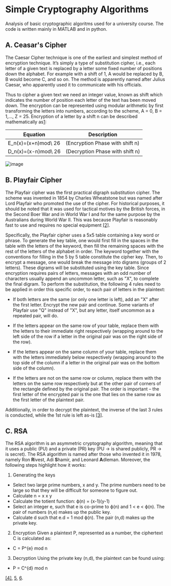 # Simple Cryptography Algorithms

Analysis of basic cryptographic algoritms used for a university course. 
The code is written mainly in MATLAB and in python.

## A. Ceasar's Cipher 

The Caesar Cipher technique is one of the earliest and simplest method of encryption technique. It’s simply a type of substitution cipher, i.e., each letter of a given text is replaced by a letter some fixed number of positions down the alphabet. For example with a shift of 1, A would be replaced by B, B would become C, and so on. The method is apparently named after Julius Caesar, who apparently used it to communicate with his officials. 

Thus to cipher a given text we need an integer value, known as shift which indicates the number of position each letter of the text has been moved down. 
The encryption can be represented using modular arithmetic by first transforming the letters into numbers, according to the scheme, A = 0, B = 1,…, Z = 25. Encryption of a letter by a shift n can be described mathematically as[1](https://www.geeksforgeeks.org/caesar-cipher-in-cryptography/):

| Equation | Description |
|--------------------|---------------------------------|
|E_n(x)=(x+n)mod\ 26 | (Encryption Phase with shift n) |
|D_n(x)=(x-n)mod\ 26 | (Decryption Phase with shift n) |


![image](https://user-images.githubusercontent.com/47864776/150894642-fc447eba-024b-424c-961f-85514cd00931.png)




## B. Playfair Cipher

The Playfair cipher was the first practical digraph substitution cipher. The scheme was invented in 1854 by Charles Wheatstone but was named after Lord Playfair who promoted the use of the cipher. For historical purposes, it should be noted that it was used for tactical motives by the British forces, in the Second Boer War and in World War I and for the same purpose by the Australians during World War II. This was because Playfair is reasonably fast to use and requires no special equipment [[2]](https://www.geeksforgeeks.org/playfair-cipher-with-examples/).

Specifically, the Playfair cipher uses a 5x5 table containing a key word or phrase. To generate the key table, one would first fill in the spaces in the table with the letters of the keyword, then fill the remaining spaces with the rest of the letters of the alphabet in order. The keyword together with the conventions for filling in the 5 by 5 table constitute the cipher key. Then, to encrypt a message, one would break the message into digrams (groups of 2 letters). These digrams will be substituted using the key table. Since encryption requires pairs of letters, messages with an odd number of characters usually append an uncommon letter, such as "X", to complete the final digram. To perform the substitution, the following 4 rules need to be applied in order this specific order, to each pair of letters in the plaintext:

- If both letters are the same (or only one letter is left), add an "X" after the first letter. Encrypt the new pair and continue. Some variants of Playfair use "Q" instead of "X", but any letter, itself uncommon as a repeated pair, will do.

- If the letters appear on the same row of your table, replace them with the letters to their immediate right respectively (wrapping around to the left side of the row if a letter in the original pair was on the right side of the row).

- If the letters appear on the same column of your table, replace them with the letters immediately below respectively (wrapping around to the top side of the column if a letter in the original pair was on the bottom side of the column).

- If the letters are not on the same row or column, replace them with the letters on the same row respectively but at the other pair of corners of the rectangle defined by the original pair. The order is important – the first letter of the encrypted pair is the one that lies on the same row as the first letter of the plaintext pair.

Additionally, in order to decrypt the plaintext, the inverse of the last 3 rules is conducted, while the 1st rule is left as-is [[3]](https://en.wikipedia.org/wiki/Playfair_cipher).


## C. RSA

The RSA algorithm is an asymmetric cryptography algorithm, meaning that it uses a public (PU) and a private (PR) key (PU -> is shared publicly, PR -> is secret). The RSA algorithm is named after those who invented it in 1978, namely Ron **R**ivest, Adi **S**hamir, and Leonard **A**dleman. Moreover, the following steps highlight how it works:

1. Generating the keys
 - Select two large prime numbers, x and y. The prime numbers need to be large so that they will be difficult for someone to figure out.
 - Calculate n = x x y
 - Calculate the totient function: ϕ(n) = (x-1)(y-1)
 - Select an integer e, such that e is co-prime to ϕ(n) and 1 < e < ϕ(n). The pair of numbers (n,e) makes up the public key.
 - Calculate d such that e.d = 1 mod ϕ(n).
 The pair (n,d) makes up the private key.

2. Encryption
Given a plaintext P, represented as a number, the ciphertext C is calculated as:
- C = P^{e} mod n

3. Decryption
Using the private key (n,d), the plaintext can be found using:

- P = C^{d} mod n

[[4]](https://www.educative.io/edpresso/what-is-the-rsa-algorithm), [5](https://en.wikipedia.org/wiki/RSA_(cryptosystem)), [6](https://www.techtarget.com/searchsecurity/definition/RSA).
